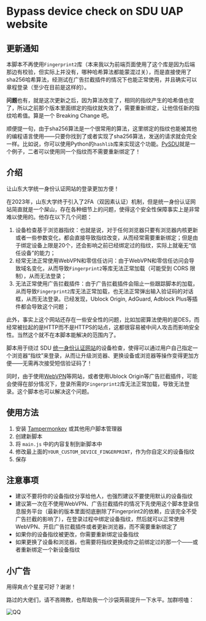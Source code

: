 # Bypass device check on SDU UAP website

## 更新通知

本脚本不再使用`Fingerprint2`库（本来我以为前端页面使用了这个库是因为后端那边有校验，但实际上并没有，哪种哈希算法都能蒙混过关），而是直接使用了sha256哈希算法，经测试在广告拦截插件的情况下也能正常使用，并且确实可以章程登录（至少在目前是这样的）。

**问题**也有，就是这次更新之后，因为算法改变了，相同的指纹产生的哈希值也变了，所以之前那个版本里面绑定的指纹就失效了，需要重新绑定，让他信任新的指纹哈希值。算是一个 Breaking Change 吧。

顺便提一句，由于sha256算法是一个很常用的算法，这里绑定的指纹也能被其他的编程语言使用——只要你找到了或者实现了sha256算法，发送的请求就会完全一样。比如说，你可以使用Python的`hashlib`库来实现这个功能。[PySDU](https://github.com/szw0407/PySDU)就是一个例子，二者可以使用同一个指纹而不需要重新绑定了！

## 介绍

让山东大学统一身份认证网站的登录更加方便！

在2023年，山东大学终于引入了2FA（双因素认证）机制，但是统一身份认证网站简直就是一个屎山，存在各种细节上的问题，使得这个安全性保障事实上是非常难以使用的。他存在以下几个问题：

1. 设备检查基于浏览器指纹：也就是说，对于任何浏览器只要有浏览器内核更新或者一些参数变化，都会直接导致指纹改变，从而经常需要重新绑定；但是由于绑定设备上限是20个，还会影响之前已经绑定过的指纹，实际上就毫无“信任设备”的能力；
2. 经常无法正常使用WebVPN和零信任访问：由于WebVPN和零信任访问会导致域名变化，从而导致`Fingerprint2`等库无法正常加载（可能受到 CORS 限制），从而无法登录；
3. 无法正常使用广告拦截插件：由于广告拦截插件会阻止一些跟踪脚本的加载，从而导致`Fingerprint2`库无法正常加载，也无法正常弹出输入验证码的对话框，从而无法登录。已经发现，Ublock Origin, AdGuard, Adblock Plus等插件都会导致这个问题；

此外，事实上这个网站还存在一些安全性的问题，比如加密算法使用的是DES，而经常被拉起的是HTTP而不是HTTPS的站点，这都很容易被中间人攻击而影响安全性。当然这个就不在本脚本能解决的范围内了。

脚本用于绕过 SDU [统一身份认证网站](https://pass.sdu.edu.cn)的设备检查，使得可以通过用户自己指定一个浏览器“指纹”来登录，从而让升级浏览器、更换设备或浏览器等操作变得更加方便——无需再次接受短信验证码了！

同时，由于使用[WebVPN](https://webvpn.sdu.edu.cn)等网站，或者使用Ublock Origin等广告拦截插件，可能会使得在部分情况下，登录所需的`Fingerprint2`库无法正常加载，导致无法登录。这个脚本也可以解决这个问题。

## 使用方法

1. 安装 [Tampermonkey](https://www.tampermonkey.net/) 或其他用户脚本管理器
2. 创建新脚本
3. 将 `main.js` 中的内容复制到新脚本中
4. 修改最上面的`YOUR_CUSTOM_DEVICE_FINGERPRINT`，作为你自定义的设备指纹
5. 保存

## 注意事项

- 建议不要将你的设备指纹分享给他人，也强烈建议不要使用默认的设备指纹
- 建议第一次在不使用WebVPN、广告拦截插件的情况下先使用这个脚本登录信息服务平台（最新的版本里面彻底删除了Fingerprint2的依赖，应该完全不受广告拦截的影响了），在登录过程中绑定设备指纹，然后就可以正常使用WebVPN、开启广告拦截插件或者更新浏览器，而不需要重新绑定了
- 如果你的设备指纹被更改，你需要重新绑定设备指纹
- 如果更换了设备和浏览器，也需要将指纹更换成你之前绑定过的那一个——或者重新绑定一个新设备指纹

## 小广告

用得爽点个星星可好？谢谢！

路过的大佬们，请不吝赐教，也帮助我一个沙袋蒟蒻提升一下水平。加群唠嗑：

![QQ](https://szw0407.github.io/images/QQgroup.jpg)
